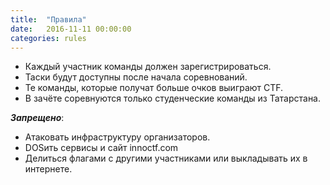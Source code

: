```yaml
---
title:  "Правила"
date:   2016-11-11 00:00:00
categories: rules
---
```


- Каждый участник команды должен зарегистрироваться.
- Таски будут доступны после начала соревнований.
- Те команды, которые получат больше очков выиграют CTF.
- В зачёте соревнуются только студенческие команды из Татарстана. 

***Запрещено***:
- Атаковать инфраструктуру организаторов.
- DOSить сервисы и сайт innoctf.com
- Делиться флагами с другими участниками или выкладывать их в интернете.

